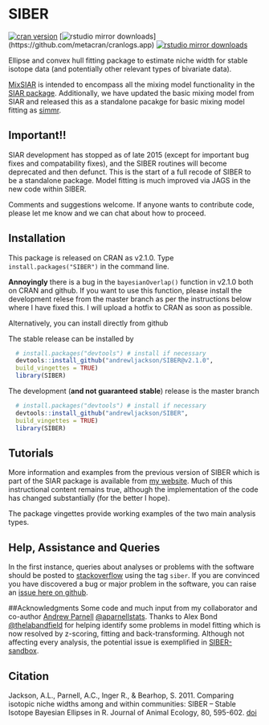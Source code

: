 SIBER
=====

[![cran version](http://www.r-pkg.org/badges/version/SIBER)](http://cran.rstudio.com/web/packages/SIBER) 
[![rstudio mirror downloads](http://cranlogs.r-pkg.org/badges/SIBER?)](https://github.com/metacran/cranlogs.app)
[![rstudio mirror downloads](http://cranlogs.r-pkg.org/badges/grand-total/SIBER?color=82b4e8)](https://github.com/metacran/cranlogs.app)

Ellipse and convex hull fitting package to estimate niche width for stable isotope data (and potentially other relevant types of bivariate data).

[MixSIAR](https://github.com/brianstock/MixSIAR) is intended to encompass all the mixing model functionality in the [SIAR package](http://www.tcd.ie/Zoology/research/research/theoretical/siar.php). Additionally, we have updated the basic mixing model from SIAR and released this as a standalone pacakge for basic mixing model fitting as [simmr](https://cran.r-project.org/web/packages/simmr/). 


## Important!!
SIAR development has stopped as of late 2015 (except for important bug fixes and compatability fixes),
and the SIBER routines will become deprecated and then defunct. This is the start of a full recode of SIBER to be a standalone package.  Model fitting is much improved via JAGS in the new code within SIBER.

Comments and suggestions welcome. If anyone wants to contribute code, please let me know and we can chat about how 
to proceed.

## Installation
This package is released on CRAN as v2.1.0. Type `install.packages("SIBER")` in the command line.

**Annoyingly** there is a bug in the `bayesianOverlap()` function in v2.1.0 both on CRAN and github. If you want to use this function, please install the development relese from the master branch as per the instructions below where I have fixed this. I will upload a hotfix to CRAN as soon as possible.

Alternatively, you can install directly from github

The stable release can be installed by
  ```R
    # install.packages("devtools") # install if necessary
    devtools::install_github("andrewljackson/SIBER@v2.1.0", 
    build_vingettes = TRUE)
    library(SIBER)
  ```

The development (**and not guaranteed stable**) release is the master branch
  ```R
    # install.packages("devtools") # install if necessary
    devtools::install_github("andrewljackson/SIBER",
    build_vingettes = TRUE)
    library(SIBER)
  ```


## Tutorials
More information and examples from the previous version of SIBER which is part of the SIAR package is available from [my website](http://www.tcd.ie/Zoology/research/research/theoretical/Rpodcasts.php#siber). Much of this instructional content remains true, although the implementation of the code has changed substantially (for the better I hope).

The package vingettes provide working examples of the two main analysis types.

## Help, Assistance and Queries
In the first instance, queries about analyses or problems with the software should be posted to [stackoverflow](https://stackoverflow.com/questions/tagged/siber) using the tag `siber`. If you are convinced you have discovered a bug or major problem in the software, you can raise an [issue here on github](https://github.com/AndrewLJackson/SIBER/issues).

##Acknowledgments
Some code and much input from my collaborator and co-author [Andrew Parnell](http://mathsci.ucd.ie/people/parnell_a) [@aparnellstats](https://twitter.com/aparnellstats). Thanks to Alex Bond [@thelabandfield](https://twitter.com/thelabandfield) for helping identify some problems in model fitting which is now resolved by z-scoring, fitting and back-transforming. Although not affecting every analysis, the potential issue is exemplified in [SIBER-sandbox]( https://github.com/AndrewLJackson/SIBER-sandbox).

## Citation
Jackson, A.L., Parnell, A.C., Inger R., & Bearhop, S. 2011. Comparing isotopic niche widths among and within communities: SIBER – Stable Isotope Bayesian Ellipses in R. Journal of Animal Ecology, 80, 595-602. [doi](http://dx.doi.org/10.1111/j.1365-2656.2011.01806.x)
